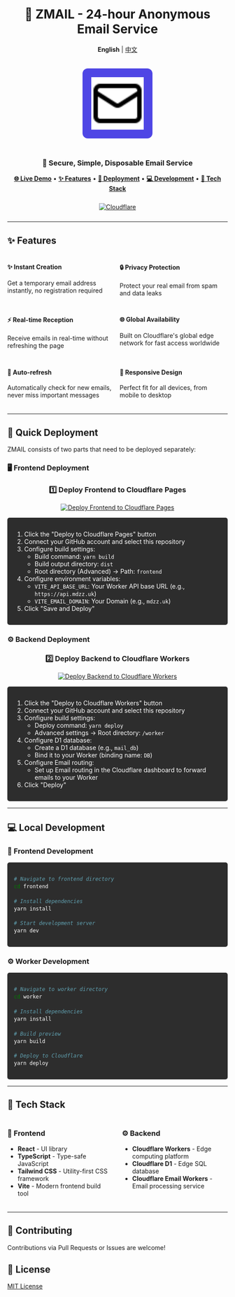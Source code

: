 # <div align="center">🚀 ZMAIL - 24-hour Anonymous Email Service</div>

<div align="center">
  <p>
    <strong>English</strong> | <a href="./README.zh-CN.md">中文</a>
  </p>

  <img src="frontend/public/favicon.svg" alt="ZMAIL Logo" width="120" height="120" style="background-color: #4f46e5; padding: 20px; border-radius: 12px; margin: 20px 0;">
  
  <h3>💌 Secure, Simple, Disposable Email Service</h3>

  <p>
    <a href="https://mail.mdzz.uk" target="_blank"><strong>🌐 Live Demo</strong></a> •
    <a href="#features"><strong>✨ Features</strong></a> •
    <a href="#quick-deployment"><strong>🚀 Deployment</strong></a> •
    <a href="#local-development"><strong>💻 Development</strong></a> •
    <a href="#tech-stack"><strong>🔧 Tech Stack</strong></a>
  </p>
  
  <div style="display: flex; gap: 10px; justify-content: center; margin: 25px 0;">
    <a href="https://dash.cloudflare.com/" target="_blank">
      <img src="https://img.shields.io/badge/Cloudflare-F38020?style=for-the-badge&logo=cloudflare&logoColor=white" alt="Cloudflare" />
    </a>
  </div>
</div>

---

## ✨ Features

<div style="display: grid; grid-template-columns: repeat(2, 1fr); gap: 10px; margin: 20px 0;">
  <div>
    <h4>✨ Instant Creation</h4>
    <p>Get a temporary email address instantly, no registration required</p>
  </div>
  <div>
    <h4>🔒 Privacy Protection</h4>
    <p>Protect your real email from spam and data leaks</p>
  </div>
  <div>
    <h4>⚡ Real-time Reception</h4>
    <p>Receive emails in real-time without refreshing the page</p>
  </div>
  <div>
    <h4>🌐 Global Availability</h4>
    <p>Built on Cloudflare's global edge network for fast access worldwide</p>
  </div>
  <div>
    <h4>🔄 Auto-refresh</h4>
    <p>Automatically check for new emails, never miss important messages</p>
  </div>
  <div>
    <h4>📱 Responsive Design</h4>
    <p>Perfect fit for all devices, from mobile to desktop</p>
  </div>
</div>

---

## 🚀 Quick Deployment

ZMAIL consists of two parts that need to be deployed separately:

### 🖥️ Frontend Deployment

<div align="center">
  <h3>1️⃣ Deploy Frontend to Cloudflare Pages</h3>
  <a href="https://dash.cloudflare.com/?to=/:account/pages/new/import-git" target="_blank">
    <img src="https://img.shields.io/badge/Deploy_to_Cloudflare_Pages-F38020?style=for-the-badge&logo=cloudflare&logoColor=white" alt="Deploy Frontend to Cloudflare Pages" width="300" />
  </a>
</div>

<div style="background-color: #2d2d2d; color: #ffffff; padding: 15px; border-radius: 5px; margin: 15px 0;">
  <ol>
    <li>Click the "Deploy to Cloudflare Pages" button</li>
    <li>Connect your GitHub account and select this repository</li>
    <li>Configure build settings:
      <ul>
        <li>Build command: <code>yarn build</code></li>
        <li>Build output directory: <code>dist</code></li>
        <li>Root directory (Advanced) -> Path: <code>frontend</code></li>
      </ul>
    </li>
    <li>Configure environment variables:
      <ul>
        <li><code>VITE_API_BASE_URL</code>: Your Worker API base URL (e.g., <code>https://api.mdzz.uk</code>)</li>
         <li><code>VITE_EMAIL_DOMAIN</code>: Your Domain (e.g., <code>mdzz.uk</code>)</li>
      </ul>
    </li>
    <li>Click "Save and Deploy"</li>
  </ol>
</div>

### ⚙️ Backend Deployment

<div align="center">
  <h3>2️⃣ Deploy Backend to Cloudflare Workers</h3>
  <a href="https://dash.cloudflare.com/?to=/:account/workers/new" target="_blank">
    <img src="https://img.shields.io/badge/Deploy_to_Cloudflare_Workers-F38020?style=for-the-badge&logo=cloudflare&logoColor=white" alt="Deploy Backend to Cloudflare Workers" width="300" />
  </a>
</div>

<div style="background-color: #2d2d2d; color: #ffffff; padding: 15px; border-radius: 5px; margin: 15px 0;">
  <ol>
    <li>Click the "Deploy to Cloudflare Workers" button</li>
    <li>Connect your GitHub account and select this repository</li>
    <li>Configure build settings:
      <ul>
        <li>Deploy command: <code>yarn deploy</code></li>
        <li>Advanced settings -> Root directory: <code>/worker</code></li>
      </ul>
    </li>
    <li>Configure D1 database:
      <ul>
        <li>Create a D1 database (e.g., <code>mail_db</code>)</li>
        <li>Bind it to your Worker (binding name: <code>DB</code>)</li>
      </ul>
    </li>
    <li>Configure Email routing:
      <ul>
        <li>Set up Email routing in the Cloudflare dashboard to forward emails to your Worker</li>
      </ul>
    </li>
    <li>Click "Deploy"</li>
  </ol>
</div>

---

## 💻 Local Development

### 🎨 Frontend Development

<div style="background-color: #2d2d2d; color: #ffffff; padding: 15px; border-radius: 5px; margin: 15px 0;">

```bash
# Navigate to frontend directory
cd frontend

# Install dependencies
yarn install

# Start development server
yarn dev
```

</div>

### ⚙️ Worker Development

<div style="background-color: #2d2d2d; color: #ffffff; padding: 15px; border-radius: 5px; margin: 15px 0;">

```bash
# Navigate to worker directory
cd worker

# Install dependencies
yarn install

# Build preview
yarn build

# Deploy to Cloudflare
yarn deploy
```

</div>

---

## 🔧 Tech Stack

<div style="display: grid; grid-template-columns: repeat(2, 1fr); gap: 20px; margin: 20px 0;">
  <div>
    <h3>🎨 Frontend</h3>
    <ul>
      <li><strong>React</strong> - UI library</li>
      <li><strong>TypeScript</strong> - Type-safe JavaScript</li>
      <li><strong>Tailwind CSS</strong> - Utility-first CSS framework</li>
      <li><strong>Vite</strong> - Modern frontend build tool</li>
    </ul>
  </div>
  <div>
    <h3>⚙️ Backend</h3>
    <ul>
      <li><strong>Cloudflare Workers</strong> - Edge computing platform</li>
      <li><strong>Cloudflare D1</strong> - Edge SQL database</li>
      <li><strong>Cloudflare Email Workers</strong> - Email processing service</li>
    </ul>
  </div>
</div>

---

## 👥 Contributing

Contributions via Pull Requests or Issues are welcome!

## 📄 License

[MIT License](./LICENSE)